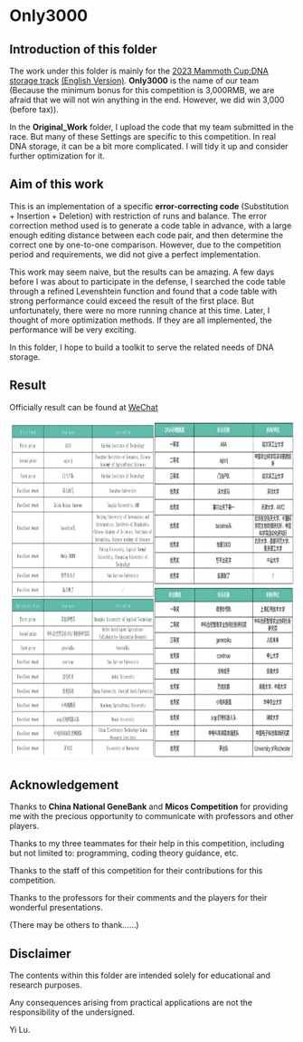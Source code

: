 # Only3000

## Introduction of this folder
The work under this folder is mainly for the [2023 Mammoth Cup:DNA storage track](https://micos.cngb.org/zh-hans/)  [(English Version)](https://micos.cngb.org/en/). __Only3000__ is the name of our team \(Because the minimum bonus for this competition is 3,000RMB, we are afraid that we will not win anything in the end. However, we did win 3,000 \(before tax\)\).  

In the __Original\_Work__ folder, I upload the code that my team submitted in the race. But many of these Settings are specific to this competition. In real DNA storage, it can be a bit more complicated. I will tidy it up and consider further optimization for it.   

## Aim of this work

This is an implementation of a specific __error-correcting code__ \(Substitution + Insertion + Deletion\) with restriction of runs and balance. The error correction method used is to generate a code table in advance, with a large enough editing distance between each code pair, and then determine the correct one by one-to-one comparison. However, due to the competition period and requirements, we did not give a perfect implementation.  

This work may seem naive, but the results can be amazing. A few days before I was about to participate in the defense, I searched the code table through a refined Levenshtein function and found that a code table with strong performance could exceed the result of the first place. But unfortunately, there were no more running chance at this time. Later, I thought of more optimization methods. If they are all implemented, the performance will be very exciting.  

In this folder, I hope to build a toolkit to serve the related needs of DNA storage.

## Result

Officially result can be found at [WeChat](https://mp.weixin.qq.com/s/xq53KaUbMAaSAgBOdpPBeg)

<img src="Original_Work/dnatrack_all.png" alt="result" width="1000" height="600">

## Acknowledgement

Thanks to __China National GeneBank__ and __Micos Competition__ for providing me with the precious opportunity to communicate with professors and other players.  

Thanks to my three teammates for their help in this competition, including but not limited to: programming, coding theory guidance, etc.   

Thanks to the staff of this competition for their contributions for this competition.  

Thanks to the professors for their comments and the players for their wonderful presentations.  

\(There may be others to thank......\)

## Disclaimer

The contents within this folder are intended solely for educational and research purposes.

Any consequences arising from practical applications are not the responsibility of the undersigned.


Yi Lu.

